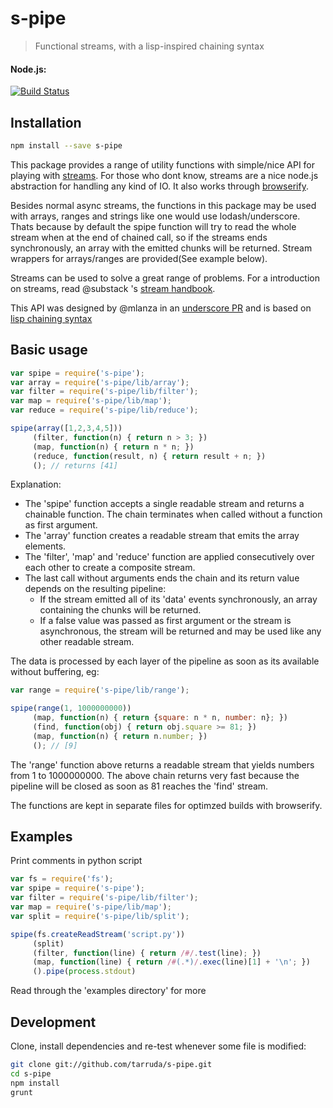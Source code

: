 # s-pipe

> Functional streams, with a lisp-inspired chaining syntax

#### Node.js:
[![Build Status](https://travis-ci.org/tarruda/s-pipe.png)](https://travis-ci.org/tarruda/s-pipe)

<!--
#### Browsers:
[![Selenium Test Status](https://saucelabs.com/browser-matrix/tarruda_spipe.svg)](https://saucelabs.com/u/tarruda_spipe)
-->

## Installation

```sh
npm install --save s-pipe
```

This package provides a range of utility functions with simple/nice API for
playing with [streams](http://nodejs.org/api/stream.html). For those who dont
know, streams are a nice node.js abstraction for handling any kind of IO. It
also works through [browserify](https://github.com/substack/node-browserify).

Besides normal async streams, the functions in this package may be used with
arrays, ranges and strings like one would use lodash/underscore. Thats because
by default the spipe function will try to read the whole stream when at the
end of chained call, so if the streams ends synchronously, an array with the
emitted chunks will be returned. Stream wrappers for arrays/ranges are
provided(See example below).

Streams can be used to solve a great range of problems. For a introduction on
streams, read @substack 's [stream
handbook](https://github.com/substack/stream-handbook).

This API was designed by @mlanza in an [underscore
PR](https://github.com/jashkenas/underscore/pull/1183) and is based on
[lisp chaining
syntax](http://www.lispworks.com/documentation/lw60/KW-W/html/kwprolog-w-31.htm#pgfId-889886)

## Basic usage


```js
var spipe = require('s-pipe');
var array = require('s-pipe/lib/array');
var filter = require('s-pipe/lib/filter');
var map = require('s-pipe/lib/map');
var reduce = require('s-pipe/lib/reduce');

spipe(array([1,2,3,4,5]))
     (filter, function(n) { return n > 3; })
     (map, function(n) { return n * n; })
     (reduce, function(result, n) { return result + n; })
     (); // returns [41]
```
Explanation:

  - The 'spipe' function accepts a single readable stream and returns a
    chainable function. The chain terminates when called without a function as
    first argument.
  - The 'array' function creates a readable stream that emits the array
    elements.
  - The 'filter', 'map' and 'reduce' function are applied consecutively over
    each other to create a composite stream.
  - The last call without arguments ends the chain and its return value
    depends on the resulting pipeline:
    - If the stream emitted all of its 'data' events synchronously, an array
      containing the chunks will be returned.
    - If a false value was passed as first argument or the stream is
      asynchronous, the stream will be returned and may be used like any other
      readable stream.


The data is processed by each layer of the pipeline as soon as its available
without buffering, eg:

```js
var range = require('s-pipe/lib/range');

spipe(range(1, 1000000000))
     (map, function(n) { return {square: n * n, number: n}; })
     (find, function(obj) { return obj.square >= 81; })
     (map, function(n) { return n.number; })
     (); // [9]
```

The 'range' function above returns a readable stream that yields numbers from
1 to 1000000000. The above chain returns very fast because the pipeline will
be closed as soon as 81 reaches the 'find' stream.


The functions are kept in separate files for optimzed builds with browserify.


## Examples

Print comments in python script
```js
var fs = require('fs');
var spipe = require('s-pipe');
var filter = require('s-pipe/lib/filter');
var map = require('s-pipe/lib/map');
var split = require('s-pipe/lib/split');

spipe(fs.createReadStream('script.py'))
     (split)
     (filter, function(line) { return /#/.test(line); })
     (map, function(line) { return /#(.*)/.exec(line)[1] + '\n'; })
     ().pipe(process.stdout)
```

Read through the 'examples directory' for more

## Development

Clone, install dependencies and re-test whenever some file is modified:

```sh
git clone git://github.com/tarruda/s-pipe.git
cd s-pipe
npm install
grunt
```
